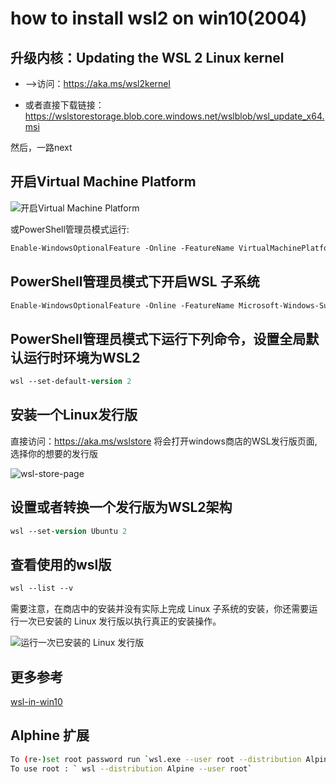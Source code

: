 # how to install wsl2 on win10(2004)

##  升级内核：Updating the WSL 2 Linux kernel 

+ -->访问：https://aka.ms/wsl2kernel

+ 或者直接下载链接：https://wslstorestorage.blob.core.windows.net/wslblob/wsl_update_x64.msi

然后，一路next


## 开启Virtual Machine Platform

![开启Virtual Machine Platform](https://blog.icodef.com/wp-content/uploads/2019/06/2fd49865293c12aaa0b550b0a35ec143.png)

或PowerShell管理员模式运行:

```ps
Enable-WindowsOptionalFeature -Online -FeatureName VirtualMachinePlatform
```

## PowerShell管理员模式下开启WSL 子系统

```ps
Enable-WindowsOptionalFeature -Online -FeatureName Microsoft-Windows-Subsystem-Linux
```

## PowerShell管理员模式下运行下列命令，设置全局默认运行时环境为WSL2

```ps
wsl --set-default-version 2 
```

## 安装一个Linux发行版

 直接访问：<https://aka.ms/wslstore> 将会打开windows商店的WSL发行版页面,选择你的想要的发行版
 
 ![wsl-store-page](https://docs.microsoft.com/en-us/windows/wsl/media/store.png)


## 设置或者转换一个发行版为WSL2架构

```ps
wsl --set-version Ubuntu 2
```

## 查看使用的wsl版

```ps
wsl --list --v
```

需要注意，在商店中的安装并没有实际上完成 Linux 子系统的安装，你还需要运行一次已安装的 Linux 发行版以执行真正的安装操作。

![运行一次已安装的 Linux 发行版](https://docs.microsoft.com/en-us/windows/wsl/media/ubuntuinstall.png)


## 更多参考

[wsl-in-win10](https://docs.microsoft.com/en-us/windows/wsl/install-win10)

## Alphine 扩展

```bash
To (re-)set root password run `wsl.exe --user root --distribution Alpine passwd`
To use root : ` wsl --distribution Alpine --user root`
```
